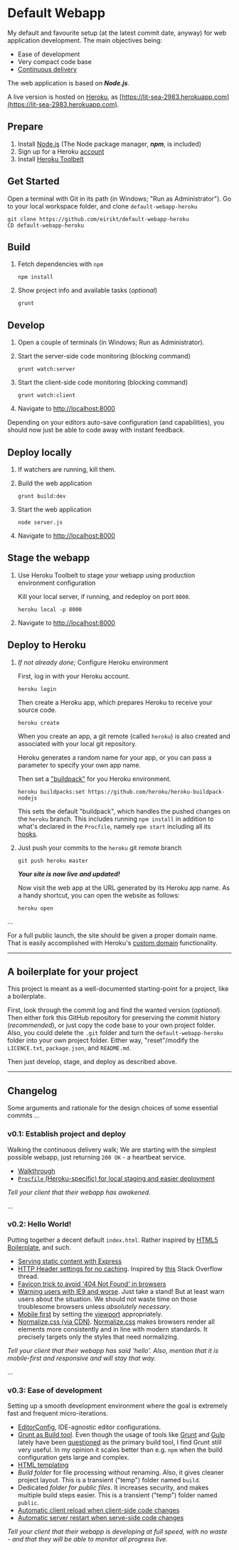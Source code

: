 # Default Webapp
My default and favourite setup (at the latest commit date, anyway) for web application development.
The main objectives being:
- Ease of development
- Very compact code base
- [Continuous delivery][continuous-delivery]

The web application is based on **_Node.js_**.

A live version is hosted on [Heroku][heroku], as [https://lit-sea-2983.herokuapp.com](https://lit-sea-2983.herokuapp.com).

## Prepare
1. Install [Node.js][node] (The Node package manager, **_npm_**, is included)
1. Sign up for a Heroku [account][heroku-account]
1. Install [Heroku Toolbelt][heroku-setup]

## Get Started
Open a terminal with Git in its path (in Windows; "Run as Administrator").
Go to your local workspace folder, and clone `default-webapp-heroku`

```
git clone https://github.com/eirikt/default-webapp-heroku
CD default-webapp-heroku
```

## Build
1. Fetch dependencies with `npm`

   ```
   npm install
   ```

1. Show project info and available tasks (_optional_)

   ```
   grunt
   ```

## Develop
1. Open a couple of terminals (in Windows; Run as Administrator).

1. Start the server-side code monitoring (blocking command)
   ```
   grunt watch:server
   ```

1. Start the client-side code monitoring (blocking command)
   ```
   grunt watch:client
   ```

1. Navigate to [http://localhost:8000]()

Depending on your editors auto-save configuration (and capabilities), you should now just be able to code away with instant feedback.

## Deploy locally
1. If watchers are running, kill them.

1. Build the web application

   ```
   grunt build:dev
   ```

1. Start the web application
   ```
   node server.js
   ```

1. Navigate to [http://localhost:8000]()

## Stage the webapp
1. Use Heroku Toolbelt to stage your webapp using production environment configuration

   Kill your local server, if running, and redeploy on port `8000`.

   ```
   heroku local -p 8000
   ```

1. Navigate to [http://localhost:8000]()

## Deploy to Heroku
1. _If not already done;_ Configure Heroku environment

   First, log in with your Heroku account.

   ```
   heroku login
   ```

   Then create a Heroku app, which prepares Heroku to receive your source code.

   ```
   heroku create
   ```

   When you create an app, a git remote (called `heroku`) is also created and associated with your local git repository.

   Heroku generates a random name for your app, or you can pass a parameter to specify your own app name.

   Then set a ["buildpack"][heroku-buildpacks] for you Heroku environment.

   ```
   heroku buildpacks:set https://github.com/heroku/heroku-buildpack-nodejs
   ```

   This sets the default "buildpack", which handles the pushed changes on the `heroku` branch.
   This includes running `npm install` in addition to what's declared in the `Procfile`, namely `npm start` including all its [hooks][npm-scripts].

1. Just push your commits to the `heroku` git remote branch

   ```
   git push heroku master
   ```

   **_Your site is now live and updated!_**

   Now visit the web app at the URL generated by its Heroku app name.
   As a handy shortcut, you can open the website as follows:

   ```
   heroku open
   ```

...

For a full public launch, the site should be given a proper domain name. That is easily accomplished with Heroku's [custom domain][heroku-custom-domains] functionality.

---

## A boilerplate for your project

This project is meant as a well-documented starting-point for a project, like a boilerplate.

First, look through the commit log and find the wanted version (_optional_).
Then either fork this GitHub repository for preserving the commit history (_recommended_), or just copy the code base to your own project folder.
Also, you could delete the `.git` folder and turn the `default-webapp-heroku` folder into your own project folder.
Either way, "reset"/modify the `LICENCE.txt`, `package.json`, and `README.md`.

Then just develop, stage, and deploy as described above.

---

## Changelog
Some arguments and rationale for the design choices of some essential commits ...

### v0.1: Establish project and deploy
Walking the continuous delivery walk;
We are starting with the simplest possible webapp, just returning `200 OK` - a heartbeat service.
- [Walkthrough](https://github.com/eirikt/default-webapp-heroku/blob/master/SETUP.md)
- [`Procfile` (Heroku-specific) for local staging and easier deployment](https://github.com/eirikt/default-webapp-heroku/commit/edeedc577e27c8d8e107b277079b7cbae87f0e37)

_Tell your client that their webapp has awakened._

...

### v0.2: Hello World!
Putting together a decent default `index.html`.
Rather inspired by [HTML5 Boilerplate][html5boilerplate-explained], and such.
- [Serving static content with Express](https://github.com/eirikt/default-webapp-heroku/blob/0e00c71001074200bb27d4bea33379bd82abae58/server.js)
- [HTTP Header settings for no caching](https://github.com/eirikt/default-webapp-heroku/commit/abcdfcab93961dceff8d29a1faae49a798313d42). Inspired by [this](http://stackoverflow.com/questions/49547/making-sure-a-web-page-is-not-cached-across-all-browsers) Stack Overflow thread.
- [Favicon trick to avoid '404 Not Found' in browsers](https://github.com/eirikt/default-webapp-heroku/commit/180f48f8b3e927335092bbd409175ba64b623fa4)
- [Warning users with IE9 and worse](https://github.com/eirikt/default-webapp-heroku/commit/447a8f444a81a63d3d16470ab3a1c42f9b9cb4ea).
  Just take a stand!
  But at least warn users about the situation.
  We should not waste time on those troublesome browsers unless _absolutely necessary_.
- [Mobile first](https://github.com/eirikt/default-webapp-heroku/commit/37d5b261fb505e2fcabb4ae04423608a15ba056c) by setting the [viewport](https://developers.google.com/web/fundamentals/layouts/rwd-fundamentals/set-the-viewport?hl=en) appropriately.
- [Normalize.css (via CDN)](https://github.com/eirikt/default-webapp-heroku/commit/de914283450bc5b0b81ce43b7f026a2702483fee).
  [Normalize.css](http://nicolasgallagher.com/about-normalize-css/) makes browsers render all elements more consistently and in line with modern standards.
  It precisely targets only the styles that need normalizing.

_Tell your client that their webapp has said 'hello'. Also, mention that it is mobile-first and responsive and will stay that way._

...

### v0.3: Ease of development
Setting up a smooth development environment where the goal is extremely fast and frequent micro-iterations.

- [EditorConfig](https://github.com/eirikt/default-webapp-heroku/commit/af9af9df9b720994f21352225a65c6fb24c59c78), IDE-agnostic editor configurations.
- [Grunt as Build tool](https://github.com/eirikt/default-webapp-heroku/commit/8dbcf0164b4da8f69ac60c6b11dd4f311335132c).
  Even though the usage of tools like [Grunt][grunt] and [Gulp][gulp] lately have been [questioned](http://blog.keithcirkel.co.uk/how-to-use-npm-as-a-build-tool/) as the primary build tool, I find Grunt still very useful.
  In my opinion it scales better than e.g. `npm` when the build configuration gets large and complex.
- [HTML templating](https://github.com/eirikt/default-webapp-heroku/commit/d2ef0ac25022eb11a7d4578721aa5125c04c4bb6)
- _Build folder_ for file processing without renaming.
  Also, it gives cleaner project layout.
  This is a transient ("temp") folder named `build`.
- Dedicated _folder for public files_.
  It increases security, and makes multiple build steps easier.
  This is a transient ("temp") folder named `public`.
- [Automatic client reload when client-side code changes](https://github.com/eirikt/default-webapp-heroku/commit/5df6035f7a3c6c97db58f9abb08265f9f505a8f8)
- [Automatic server restart when serve-side code changes](https://github.com/eirikt/default-webapp-heroku/commit/c164227534f561bcf845e237b64de6af7dc559b3)

_Tell your client that their webapp is developing at full speed, with no waste - and that they will be able to monitor all progress live._



[continuous-delivery]: https://en.wikipedia.org/wiki/Continuous_delivery/
[github]: https://github.com
[grunt]: http://gruntjs.com
[gulp]: http://gulpjs.com
[html5boilerplate]: https://html5boilerplate.com
[html5boilerplate-explained]: http://ningbit.github.io/blog/2013/09/30/html5-boilerplate-explained-in-simple-terms/
[npm-scripts]: https://docs.npmjs.com/misc/scripts
[node]: https://iojs.org
[heroku]: https://www.heroku.com
[heroku-account]: https://signup.heroku.com/dc/
[heroku-buildpacks]: https://devcenter.heroku.com/articles/buildpacks/
[heroku-setup]: https://devcenter.heroku.com/articles/getting-started-with-nodejs#set-up
[heroku-intro]: https://devcenter.heroku.com/articles/getting-started-with-nodejs#introduction
[heroku-custom-domains]: https://devcenter.heroku.com/articles/custom-domains/
